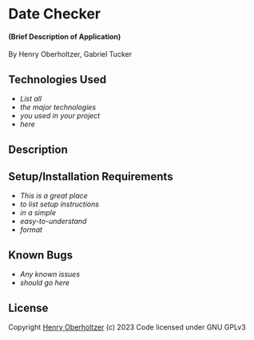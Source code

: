 # Date Checker

#### (Brief Description of Application)

By Henry Oberholtzer, Gabriel Tucker

## Technologies Used

*   _List all_
*   _the major technologies_
*   _you used in your project_
*   _here_

## Description

## Setup/Installation Requirements

*   _This is a great place_
*   _to list setup instructions_
*   _in a simple_
*   _easy-to-understand_
*   _format_

## Known Bugs

*   _Any known issues_
*   _should go here_

## License

Copyright [Henry Oberholtzer](https://www.henryoberholtzer.com/) (c) 2023
Code licensed under GNU GPLv3
